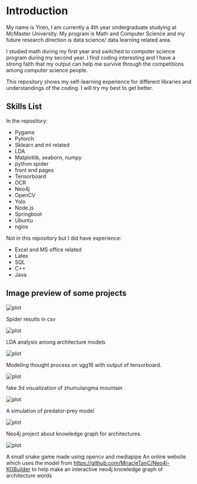 # Introduction

My name is Yiren, I am currently a 4th year undergraduate studying at McMaster University. My program is Math and Computer Science and my future research direction is data science/ data learning related area. 

I studied math during my first year and switched to computer science program during my second year. I find coding interesting and I have a strong faith that my output can help me survive through the competitions among computer science people. 

This repository shows my self-learning experience for different libraries and understandings of the coding. I will try my best to get better.

## Skills List

In the repository:

- Pygame
- Pytorch
- Sklearn and ml related
- LDA
- Matplotlib, seaborn, numpy
- python spider
- front end pages
- Tensorboard
- OCR
- Neo4j
- OpenCV
- Yolo
- Node.js
- Springboot
- Ubuntu
- nginx

Not in this repository but I did have experience:

- Excel and MS office related
- Latex
- SQL
- C++
- Java

## Image preview of some projects

![plot](./imgs/spiderday1.png)

Spider results in csv

![plot](./imgs/latent_dirichlet_analysis.png)

LDA analysis among architecture models

![plot](./imgs/vgg16.jpg)

Modeling thought process on vgg16 with output of tensorboard.

![plot](./imgs/zhumu.png)

fake 3d visualization of zhumulangma mountain

![plot](./imgs/vector_field.png)

A simulation of predator-prey model

![plot](./imgs/project1overview.png)

Neo4j project about knowledge graph for architectures.

![plot](./imgs/snake.png)

A small snake game made using opencv and mediapipe
An online website which uses the model from https://github.com/MiracleTanC/Neo4j-KGBuilder to help make an interactive neo4j knowledge graph of architecture words
